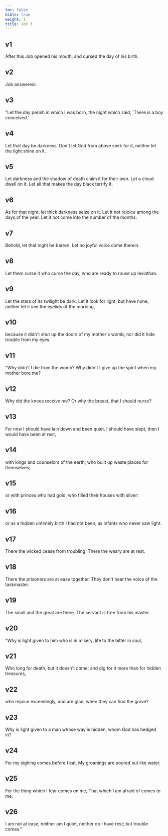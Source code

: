 ```yaml
---
toc: false
bible: true
weight: 1
title: Job 3
---
```




## v1 
After this Job opened his mouth, and cursed the day of his birth. 

## v2 
Job answered: 

## v3 
"Let the day perish in which I was born, the night which said, 'There is a boy conceived.' 

## v4 
Let that day be darkness. Don't let God from above seek for it, neither let the light shine on it. 

## v5 
Let darkness and the shadow of death claim it for their own. Let a cloud dwell on it. Let all that makes the day black terrify it. 

## v6 
As for that night, let thick darkness seize on it. Let it not rejoice among the days of the year. Let it not come into the number of the months. 

## v7 
Behold, let that night be barren. Let no joyful voice come therein. 

## v8 
Let them curse it who curse the day, who are ready to rouse up leviathan. 

## v9 
Let the stars of its twilight be dark. Let it look for light, but have none, neither let it see the eyelids of the morning, 

## v10 
because it didn't shut up the doors of my mother's womb, nor did it hide trouble from my eyes. 

## v11 
"Why didn't I die from the womb? Why didn't I give up the spirit when my mother bore me? 

## v12 
Why did the knees receive me? Or why the breast, that I should nurse? 

## v13 
For now I should have lain down and been quiet. I should have slept, then I would have been at rest, 

## v14 
with kings and counselors of the earth, who built up waste places for themselves; 

## v15 
or with princes who had gold, who filled their houses with silver: 

## v16 
or as a hidden untimely birth I had not been, as infants who never saw light. 

## v17 
There the wicked cease from troubling. There the weary are at rest. 

## v18 
There the prisoners are at ease together. They don't hear the voice of the taskmaster. 

## v19 
The small and the great are there. The servant is free from his master. 

## v20 
"Why is light given to him who is in misery, life to the bitter in soul, 

## v21 
Who long for death, but it doesn't come; and dig for it more than for hidden treasures, 

## v22 
who rejoice exceedingly, and are glad, when they can find the grave? 

## v23 
Why is light given to a man whose way is hidden, whom God has hedged in? 

## v24 
For my sighing comes before I eat. My groanings are poured out like water. 

## v25 
For the thing which I fear comes on me, That which I am afraid of comes to me. 

## v26 
I am not at ease, neither am I quiet, neither do I have rest; but trouble comes."
